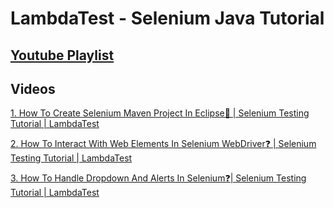 # LambdaTest - Selenium Java Tutorial

## [Youtube Playlist](https://koushik350:GhnFCYUK4IWo9j4f38tr2RoS3rwmJxaR0AozKsHvRjigNBDzlJ@hub.lambdatest.com/wd/hub)

## Videos

[1. How To Create Selenium Maven Project In Eclipse🤷 | Selenium Testing Tutorial | LambdaTest](https://youtu.be/QFHMzWqDPiA)

[2. How To Interact With Web Elements In Selenium WebDriver❓ | Selenium Testing Tutorial | LambdaTest](https://youtu.be/VeV_sup5S8E)

[3. How To Handle Dropdown And Alerts In Selenium❓| Selenium Testing Tutorial | LambdaTest](https://youtu.be/GbnjbP_Ffe0)
